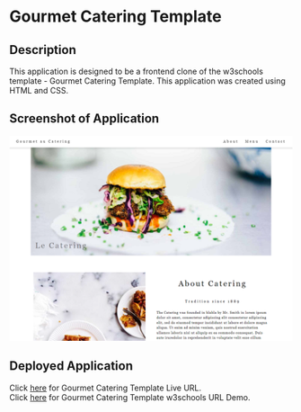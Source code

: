 # Gourmet Catering Template

## Description
This application is designed to be a frontend clone of the w3schools template - Gourmet Catering Template. This application was created using HTML and CSS.

## Screenshot of Application
![Screenshot](homepage-gourmet.png)

## Deployed Application
Click [here](https://angelomarlopez.github.io/ClothingStoreTemplate/) for Gourmet Catering Template Live URL.  
Click [here](https://www.w3schools.com/w3css/tryw3css_templates_gourmet_catering.htm) for Gourmet Catering Template w3schools URL Demo.
